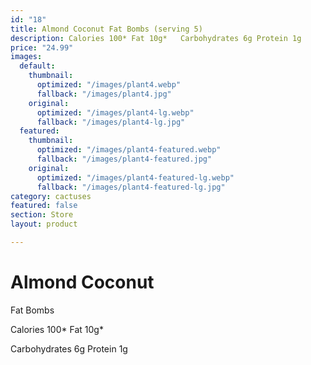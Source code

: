 ```yaml
---
id: "18"
title: Almond Coconut Fat Bombs (serving 5)
description: Calories 100* Fat 10g*   Carbohydrates 6g Protein 1g
price: "24.99"
images:
  default:
    thumbnail:
      optimized: "/images/plant4.webp"
      fallback: "/images/plant4.jpg"
    original:
      optimized: "/images/plant4-lg.webp"
      fallback: "/images/plant4-lg.jpg"
  featured:
    thumbnail:
      optimized: "/images/plant4-featured.webp"
      fallback: "/images/plant4-featured.jpg"
    original:
      optimized: "/images/plant4-featured-lg.webp"
      fallback: "/images/plant4-featured-lg.jpg"
category: cactuses
featured: false
section: Store
layout: product

---
```

# Almond Coconut  
Fat Bombs 

  
Calories 100* Fat 10g* 

Carbohydrates 6g Protein 1g 